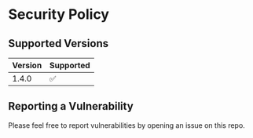 # Security Policy

## Supported Versions

| Version | Supported          |
| ------- | ------------------ |
| 1.4.0   | :white_check_mark: |

## Reporting a Vulnerability

Please feel free to report vulnerabilities by opening an issue on this repo.
